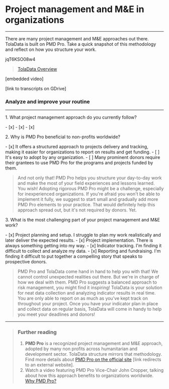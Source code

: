 # Project management and M&E in organizations

---

There are many project management and M&E approaches out there. TolaData is built on PMD Pro. Take a quick snapshot of this methodology and reflect on how you structure your work.

jqT6KSO08w4

> [TolaData Overview](https://youtu.be/jqT6KSO08w4)

\[embedded video\]

\[link to transcripts on GDrive\]

### Analyze and improve your routine
---
<p> 1. What project management approach do you currently follow? </p>
- [x] 
- [x]
- [x]



<p> 2. Why is PMD Pro beneficial to non-profits worldwide? </p>
- [x] It offers a structured approach to projects delivery and tracking, making it easier for organizations to report on results and get funding.
- [ ] It's easy to adopt by any organization.
- [ ] Many prominent donors require their grantees to use PMD Pro for the programs and projects funded by them.

> And not only that! PMD Pro helps you structure your day-to-day work and make the most of your field experiences and lessons learned.
> You wish! Adopting rigorous PMD Pro might be a challenge, especially for inexperienced organizations. If you're afraid you won't be able to implement it fully, we suggest to start small and gradually add more PMD Pro elements to your practice.
> That would definitely help this approach spread out, but it's not required by donors. Yet. 

<p> 3. What is the most challenging part of your project management and M&E work? </p>
- [x] Project planning and setup. I struggle to plan my work realistically and later deliver the expected results. 
- [x] Project implementation. There is always something getting into my way.
- [x] Indicator tracking. I'm finding it difficult to collect and analyze my data.
- [x] Reporting and fundraising. I'm finding it difficult to put together a compelling story that speaks to prospective donors.

> PMD Pro and TolaData come hand in hand to help you with that!
> We cannot control unexpected realities out there. But we're in charge of how we deal with them. PMD Pro suggests a balanced approach to risk management, you might find it inspiring!
> TolaData is your solution for neat data collection and analyzing indicator results in real time.
> You are only able to report on as much as you've kept track on throughout your project. Once you have your indicator plan in place and collect data on regular basis, TolaData will come in handy to help you meet your deadlines and donors!

---




> ### Further reading
>
> 1. **PMD Pro** is a recognized project management and M&E approach, adopted by many non profits across humanitarian and development sector. TolaData structure mirrors that methodology. Find more details about [PMD Pro on the official site](http://www.pm4ngos.com/pmd-pro-1/) \[link redirects to an external website\].
> 2. Watch a video featuring PMD Pro Vice-Chair John Cropper, talking about how this approach benefits to organizations worldwide. [Why PMD Pro?](https://www.youtube.com/watch?v=uCn6Nltz9Vo) 



